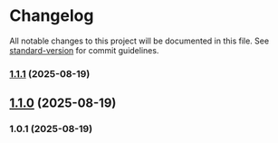 # Changelog

All notable changes to this project will be documented in this file. See [standard-version](https://github.com/conventional-changelog/standard-version) for commit guidelines.

### [1.1.1](https://github.com/LarceRR/grshnko.ru/compare/v1.1.0...v1.1.1) (2025-08-19)

## [1.1.0](https://github.com/LarceRR/grshnko.ru/compare/v1.0.1...v1.1.0) (2025-08-19)

### 1.0.1 (2025-08-19)
